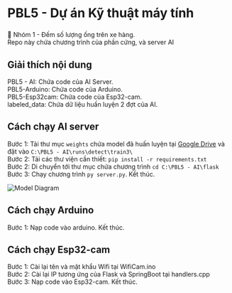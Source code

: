 <h1 align="left">PBL5 - Dự án Kỹ thuật máy tính</h1>

###

<p align="left">🚚 Nhóm 1 - Đếm số lượng ống trên xe hàng.<br> Repo này chứa chương trình của phần cứng, và server AI</p>

###

<h2 align="left">Giải thích nội dung</h2>
<p align="left">
  PBL5 - AI: Chứa code của AI Server.<br>
  PBL5-Arduino: Chứa code của Arduino.<br>
  PBL5-Esp32cam: Chứa code của Esp32-cam.<br>
  labeled_data: Chứa dữ liệu huấn luyện 2 đợt của AI. 
</p>

###

###

<h2 align="left">Cách chạy AI server</h2>

<p align="left">
  Bước 1: Tải thư mục <code>weights</code> chứa model đã huấn luyện tại <a href="https://drive.google.com/drive/folders/1-oAPeadHxmlw1xbCvZdOYPtxVPoZ65uC?usp=sharing">Google Drive</a> và đặt vào <code>C:\PBL5 - AI\runs\detect\train3\</code><br>
  Bước 2: Tải các thư viện cần thiết: <code>pip install -r requirements.txt</code> <br>
  Bước 2: Di chuyển tới thư mục chứa chương trình <code>cd C:\PBL5 - AI\flask</code><br>
  Bước 3: Chạy chương trình <code>py server.py</code>. Kết thúc.<br>
</p>

![Model Diagram](https://i.imgur.com/WXH18eB.png)

###

<h2 align="left">Cách chạy Arduino</h2>
<p align="left">
  Bước 1: Nạp code vào arduino. Kết thúc.<br>
</p>

###

<h2 align="left">Cách chạy Esp32-cam</h2>
<p align="left">
  Bước 1: Cài lại tên và mật khẩu Wifi tại WifiCam.ino<br>
  Bước 2: Cài lại IP tương ứng của Flask và SpringBoot tại handlers.cpp<br>
  Bước 3: Nạp code vào Esp32-cam. Kết thúc.
</p>

###